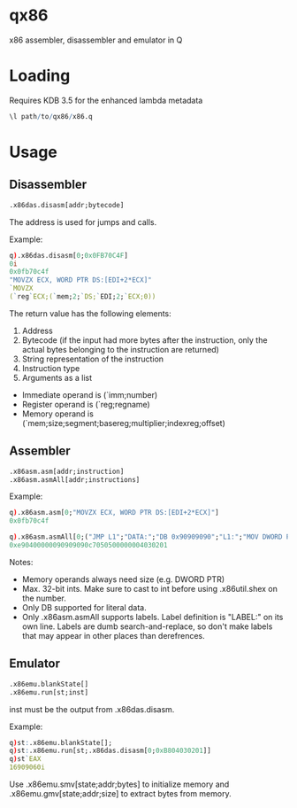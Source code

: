 # qx86
x86 assembler, disassembler and emulator in Q

# Loading 
Requires KDB 3.5 for the enhanced lambda metadata

```q
\l path/to/qx86/x86.q
```

# Usage
## Disassembler
```q
.x86das.disasm[addr;bytecode]
```
The address is used for jumps and calls.

Example:
```q
q).x86das.disasm[0;0x0FB70C4F]
0i
0x0fb70c4f
"MOVZX ECX, WORD PTR DS:[EDI+2*ECX]"
`MOVZX
(`reg`ECX;(`mem;2;`DS;`EDI;2;`ECX;0))
```

The return value has the following elements:
1. Address
2. Bytecode (if the input had more bytes after the instruction, only the actual bytes belonging to the instruction are returned)
3. String representation of the instruction
4. Instruction type
5. Arguments as a list
  * Immediate operand is (`imm;number)
  * Register operand is (`reg;regname)
  * Memory operand is (`mem;size;segment;basereg;multiplier;indexreg;offset)

## Assembler
```q
.x86asm.asm[addr;instruction]
.x86asm.asmAll[addr;instructions]
```

Example:
```q
q).x86asm.asm[0;"MOVZX ECX, WORD PTR DS:[EDI+2*ECX]"]
0x0fb70c4f
```

```q
q).x86asm.asmAll[0;("JMP L1";"DATA:";"DB 0x90909090";"L1:";"MOV DWORD PTR [DATA],0x01020304")]
0xe90400000090909090c7050500000004030201
```

Notes:
  * Memory operands always need size (e.g. DWORD PTR)
  * Max. 32-bit ints. Make sure to cast to int before using .x86util.shex on the number.
  * Only DB supported for literal data.
  * Only .x86asm.asmAll supports labels. Label definition is "LABEL:" on its own line. Labels are dumb search-and-replace, so don't make labels that may appear in other places than derefrences.

## Emulator

```q
.x86emu.blankState[]
.x86emu.run[st;inst]
```

inst must be the output from .x86das.disasm.

Example:
```q
q)st:.x86emu.blankState[];
q)st:.x86emu.run[st;.x86das.disasm[0;0xB804030201]]
q)st`EAX
16909060i
```

Use .x86emu.smv[state;addr;bytes] to initialize memory and .x86emu.gmv[state;addr;size] to extract bytes from memory.
